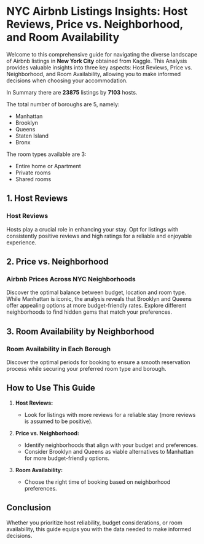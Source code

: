 # NYC Airbnb Listings Insights: Host Reviews, Price vs. Neighborhood, and Room Availability

Welcome to this comprehensive guide for navigating the diverse landscape of Airbnb listings in **New York City** obtained from Kaggle. This Analysis provides valuable insights into three key aspects: Host Reviews, Price vs. Neighborhood, and Room Availability, allowing you to make informed decisions when choosing your accommodation.

In Summary there are **23875** listings by **7103** hosts.

The total number of boroughs are 5, namely:
 - Manhattan
 - Brooklyn
 - Queens
 - Staten Island
 - Bronx

The room types available are 3:
 - Entire home or Apartment
 - Private rooms
 - Shared rooms

## 1. Host Reviews

### Host Reviews

Hosts play a crucial role in enhancing your stay. Opt for listings with consistently positive reviews and high ratings for a reliable and enjoyable experience.

## 2. Price vs. Neighborhood

### Airbnb Prices Across NYC Neighborhoods

Discover the optimal balance between budget, location and room type. While Manhattan is iconic, the analysis reveals that Brooklyn and Queens offer appealing options at more budget-friendly rates. Explore different neighborhoods to find hidden gems that match your preferences.

## 3. Room Availability by Neighborhood

### Room Availability in Each Borough

Discover the optimal periods for booking to ensure a smooth reservation process while securing your preferred room type and borough.

## How to Use This Guide

1. **Host Reviews:**
   - Look for listings with more reviews for a reliable stay (more reviews is assumed to be positive).

2. **Price vs. Neighborhood:**
   - Identify neighborhoods that align with your budget and preferences.
   - Consider Brooklyn and Queens as viable alternatives to Manhattan for more budget-friendly options.

3. **Room Availability:**
   - Choose the right time of booking based on neighborhood preferences.

## Conclusion

Whether you prioritize host reliability, budget considerations, or room availability, this guide equips you with the data needed to make informed decisions.
